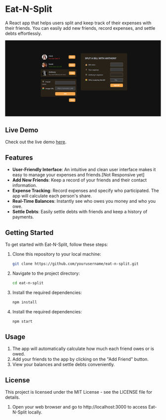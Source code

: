  # Eat-N-Split
  
  A React app that helps users split and keep track of their expenses with their friends. You can easily add new friends, record expenses, and settle debts effortlessly.
  
  ![Eat-N-Split Screenshot](public/eat-n-split-preview-dark.png)
  
  ## Live Demo
  
  Check out the live demo [here](https://n1khilnick.github.io/eatNsplit/).
  
  ## Features
  
  - **User-Friendly Interface**: An intuitive and clean user interface makes it easy to manage your expenses and friends.[Not Responsive yet]
  - **Add New Friends**: Keep a record of your friends and their contact information.
  - **Expense Tracking**: Record expenses and specify who participated. The app will calculate each person's share.
  - **Real-Time Balances**: Instantly see who owes you money and who you owe.
  - **Settle Debts**: Easily settle debts with friends and keep a history of payments.
  
  ## Getting Started
  
  To get started with Eat-N-Split, follow these steps:
  
  1. Clone this repository to your local machine:
  
     ```bash
     git clone https://github.com/yourusername/eat-n-split.git
     ```
  
  1. Navigate to the project directory:
  
     ```bash
     cd eat-n-split
     ```
  
  1. Install the required dependencies:
  
     ```bash
     npm install
     ```
  
  1. Install the required dependencies:
  
     ```bash
     npm start
     ```
     
  ## Usage
  1. The app will automatically calculate how much each friend owes or is owed.
  1. Add your friends to the app by clicking on the "Add Friend" button.
  1. View your balances and settle debts conveniently.
  
  ## License
  This project is licensed under the MIT License - see the LICENSE file for details.
  
  
  1. Open your web browser and go to http://localhost:3000 to access Eat-N-Split locally.

